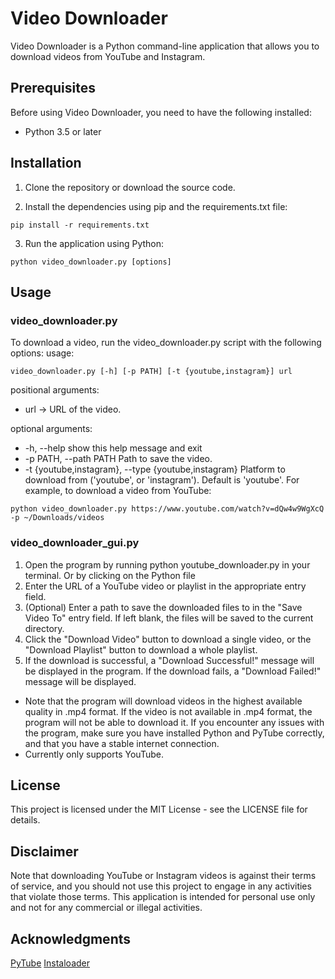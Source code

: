 # Video Downloader
Video Downloader is a Python command-line application that allows you to download videos from YouTube and Instagram.

## Prerequisites
Before using Video Downloader, you need to have the following installed:

* Python 3.5 or later

## Installation
1. Clone the repository or download the source code.

2. Install the dependencies using pip and the requirements.txt file:
  ```
  pip install -r requirements.txt
  ```

3. Run the application using Python:
  ```
  python video_downloader.py [options]
  ```

## Usage
### video_downloader.py
To download a video, run the video_downloader.py script with the following options:
usage: 
```
video_downloader.py [-h] [-p PATH] [-t {youtube,instagram}] url
```

positional arguments:
  * url  -> URL of the video.

optional arguments:
  * -h, --help            show this help message and exit
  * -p PATH, --path PATH  Path to save the video.
  * -t {youtube,instagram}, --type {youtube,instagram}
                        Platform to download from ('youtube', or 'instagram').
                        Default is 'youtube'.
For example, to download a video from YouTube:
```
python video_downloader.py https://www.youtube.com/watch?v=dQw4w9WgXcQ -p ~/Downloads/videos
```
### video_downloader_gui.py
1. Open the program by running python youtube_downloader.py in your terminal. Or by clicking on the Python file
2. Enter the URL of a YouTube video or playlist in the appropriate entry field.
3. (Optional) Enter a path to save the downloaded files to in the "Save Video To" entry field. If left blank, the files will be saved to the current directory.
4. Click the "Download Video" button to download a single video, or the "Download Playlist" button to download a whole playlist.
5. If the download is successful, a "Download Successful!" message will be displayed in the program. If the download fails, a "Download Failed!" message will be displayed.
- Note that the program will download videos in the highest available quality in .mp4 format. If the video is not available in .mp4 format, the program will not be able to download it. If you encounter any issues with the program, make sure you have installed Python and PyTube correctly, and that you have a stable internet connection.
- Currently only supports YouTube.

## License
This project is licensed under the MIT License - see the LICENSE file for details.

## Disclaimer
Note that downloading YouTube or Instagram videos is against their terms of service, 
and you should not use this project to engage in any activities that violate those terms. 
This application is intended for personal use only and not for any commercial or illegal activities.

## Acknowledgments
[PyTube](https://pytube.io/en/latest/)
[Instaloader](https://instaloader.github.io/)